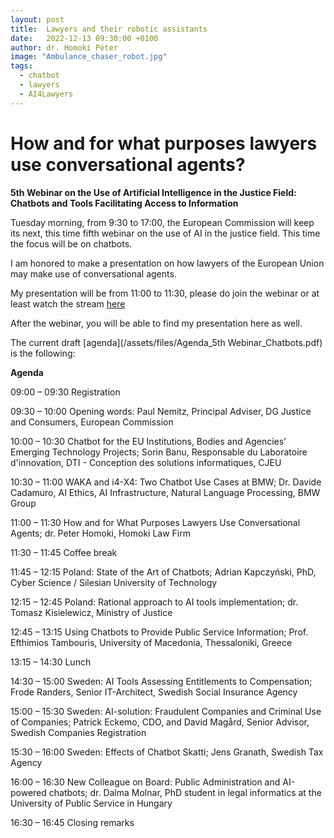 ```yaml
---
layout: post
title:  Lawyers and their robotic assistants
date:   2022-12-13 09:30:00 +0100
author: dr. Homoki Péter
image: "Ambulance_chaser_robot.jpg"
tags:
  - chatbot
  - lawyers
  - AI4Lawyers
---
```

# How and for what purposes lawyers use conversational agents?

**5th Webinar on the Use of Artificial Intelligence in the Justice Field: Chatbots and Tools Facilitating Access to Information**

Tuesday morning, from 9:30 to 17:00, the European Commission will keep its next, this time fifth webinar on the use of AI in the justice field. This time the focus will be on chatbots.

I am honored to make a presentation on how lawyers of the European Union may make use of conversational agents. 

My presentation will be from 11:00 to 11:30, please do join the webinar or at least watch the stream [here](https://webcast.ec.europa.eu/5th-webinar-on-the-use-of-artificial-intelligence-in-the-justice-field-22-12-13)

After the webinar, you will be able to find my presentation here as well.

The current draft [agenda](/assets/files/Agenda_5th Webinar_Chatbots.pdf) is the following:

**Agenda**

09:00 – 09:30 Registration

09:30 – 10:00 Opening words: Paul Nemitz, Principal Adviser, DG Justice and Consumers, European Commission

10:00 – 10:30 Chatbot for the EU Institutions, Bodies and Agencies’ Emerging Technology Projects; Sorin Banu, Responsable du Laboratoire d'innovation, DTI - Conception des solutions informatiques, CJEU

10:30 – 11:00 WAKA and i4-X4: Two Chatbot Use Cases at BMW; Dr. Davide Cadamuro, AI Ethics, AI Infrastructure, Natural Language Processing, BMW Group

11:00 – 11:30 How and for What Purposes Lawyers Use Conversational Agents; dr. Peter Homoki, Homoki Law Firm

11:30 – 11:45 Coffee break

11:45 – 12:15 Poland: State of the Art of Chatbots; Adrian Kapczyński, PhD, Cyber Science / Silesian University of Technology

12:15 – 12:45 Poland: Rational approach to AI tools implementation; dr. Tomasz Kisielewicz, Ministry of Justice

12:45 – 13:15 Using Chatbots to Provide Public Service Information; Prof. Efthimios Tambouris, University of Macedonia, Thessaloniki, Greece

13:15 – 14:30 Lunch

14:30 – 15:00 Sweden: AI Tools Assessing Entitlements to Compensation; Frode Randers, Senior IT-Architect, Swedish Social Insurance Agency

15:00 – 15:30 Sweden: AI-solution: Fraudulent Companies and Criminal Use of Companies; Patrick Eckemo, CDO, and David Magård, Senior Advisor, Swedish Companies Registration

15:30 – 16:00 Sweden: Effects of Chatbot Skatti; Jens Granath, Swedish Tax Agency

16:00 – 16:30 New Colleague on Board: Public Administration and AI-powered chatbots; dr. Dalma Molnar, PhD student in legal informatics at the University of Public
Service in Hungary

16:30 – 16:45 Closing remarks
